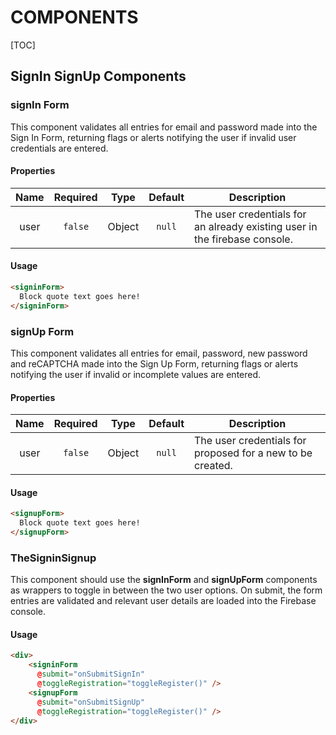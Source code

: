 # COMPONENTS

[TOC]

## SignIn SignUp Components

### signIn Form

This component validates all entries for email and password made into the Sign In Form, returning flags or alerts notifying the user if invalid user credentials are entered.

#### Properties

| Name | Required | Type   | Default | Description                                                  |
| :--: | :------: | ------ | :-----: | ------------------------------------------------------------ |
| user | `false`  | Object | `null`  | The user credentials for an already existing user in the firebase console. |

#### Usage

```html
<signinForm>
  Block quote text goes here!
</signinForm>
```

### signUp Form

This component validates all entries for email, password, new password and reCAPTCHA made into the Sign Up Form, returning flags or alerts notifying the user if invalid or incomplete values are entered.

#### Properties

| Name | Required | Type   | Default | Description                                                |
| :--: | :------: | ------ | :-----: | ---------------------------------------------------------- |
| user | `false`  | Object | `null`  | The user credentials for proposed for a new to be created. |

#### Usage

```html
<signupForm>
  Block quote text goes here!
</signupForm>
```

### TheSigninSignup

This component should use the **signInForm** and **signUpForm** components as wrappers to toggle in between the two user options. On submit, the form entries are validated and relevant user details are loaded into the Firebase console.


#### Usage

```html
<div>
    <signinForm 
      @submit="onSubmitSignIn"
      @toggleRegistration="toggleRegister()" />
    <signupForm
      @submit="onSubmitSignUp"
      @toggleRegistration="toggleRegister()" />
</div>
```
